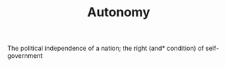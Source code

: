 ---
title: Autonomy
letter: A
permalink: "/definitions/autonomy.html"
body: The political independence of a nation; the right (and* condition) of self-government
published_at: '2018-07-07'
source: Black's Law Dictionary
layout: post
---